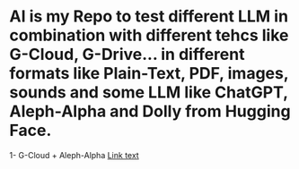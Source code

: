 # AI is my Repo to test different LLM in combination with different tehcs like G-Cloud, G-Drive... in different formats like Plain-Text, PDF, images, sounds and some LLM like ChatGPT, Aleph-Alpha and Dolly from Hugging Face.

1- G-Cloud + Aleph-Alpha [Link text]([URL](https://colab.research.google.com/drive/13TMa4GTiizbiNfRMY62CXaH-rloQFOIK#scrollTo=H4cJVEeDyni1)https://colab.research.google.com/drive/13TMa4GTiizbiNfRMY62CXaH-rloQFOIK#scrollTo=H4cJVEeDyni1)
